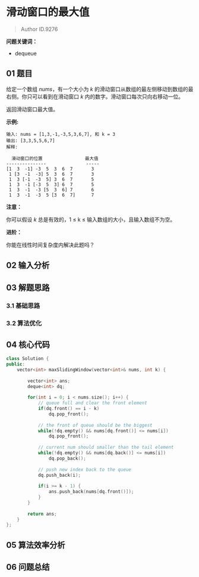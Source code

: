 # 滑动窗口的最大值
> Author ID.9276 

**问题关键词：**

- dequeue

## 01 题目

给定一个数组 *nums*，有一个大小为 *k* 的滑动窗口从数组的最左侧移动到数组的最右侧。你只可以看到在滑动窗口 *k* 内的数字。滑动窗口每次只向右移动一位。

返回滑动窗口最大值。

**示例:**

```
输入: nums = [1,3,-1,-3,5,3,6,7], 和 k = 3
输出: [3,3,5,5,6,7] 
解释: 

  滑动窗口的位置                最大值
---------------               -----
[1  3  -1] -3  5  3  6  7       3
 1 [3  -1  -3] 5  3  6  7       3
 1  3 [-1  -3  5] 3  6  7       5
 1  3  -1 [-3  5  3] 6  7       5
 1  3  -1  -3 [5  3  6] 7       6
 1  3  -1  -3  5 [3  6  7]      7
```

**注意：**

你可以假设 *k* 总是有效的，1 ≤ k ≤ 输入数组的大小，且输入数组不为空。

**进阶：**

你能在线性时间复杂度内解决此题吗？

## 02 输入分析



## 03 解题思路

### 3.1 基础思路



### 3.2 算法优化



## 04 核心代码

```c++
class Solution {
public:
    vector<int> maxSlidingWindow(vector<int>& nums, int k) {
        
        vector<int> ans;
        deque<int> dq;
        
        for(int i = 0; i < nums.size(); i++) {
            // queue full and clear the front element
            if(dq.front() == i - k)
                dq.pop_front();
            
            // the front of queue should be the biggest
            while(!dq.empty() && nums[dq.front()] <= nums[i])
                dq.pop_front();
            
            // current num should smaller than the tail element
            while(!dq.empty() && nums[dq.back()] <= nums[i])
                dq.pop_back();
            
            // push new index back to the queue
            dq.push_back(i);
            
            if(i >= k - 1) {
                ans.push_back(nums[dq.front()]);
            }
        }
        
        return ans;
    }
};
```



## 05 算法效率分析



## 06 问题总结

